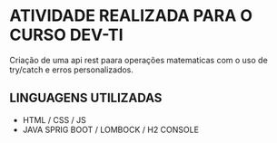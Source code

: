 # ATIVIDADE REALIZADA PARA O CURSO DEV-TI 
Criação de uma api rest paara operações matematicas com o uso de try/catch e erros personalizados.

## LINGUAGENS UTILIZADAS
- HTML / CSS / JS 
- JAVA SPRIG BOOT / LOMBOCK / H2 CONSOLE